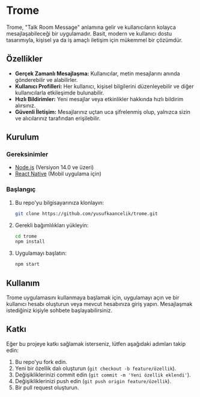 # Trome

Trome, "Talk Room Message" anlamına gelir ve kullanıcıların kolayca mesajlaşabileceği bir uygulamadır. Basit, modern ve kullanıcı dostu tasarımıyla, kişisel ya da iş amaçlı iletişim için mükemmel bir çözümdür.

## Özellikler

- **Gerçek Zamanlı Mesajlaşma:** Kullanıcılar, metin mesajlarını anında gönderebilir ve alabilirler.
- **Kullanıcı Profilleri:** Her kullanıcı, kişisel bilgilerini düzenleyebilir ve diğer kullanıcılarla etkileşimde bulunabilir.
- **Hızlı Bildirimler:** Yeni mesajlar veya etkinlikler hakkında hızlı bildirim alırsınız.
- **Güvenli İletişim:** Mesajlarınız uçtan uca şifrelenmiş olup, yalnızca sizin ve alıcılarınız tarafından erişilebilir.

## Kurulum

### Gereksinimler

- [Node.js](https://nodejs.org/) (Versiyon 14.0 ve üzeri)
- [React Native](https://reactnative.dev/) (Mobil uygulama için)

### Başlangıç

1. Bu repo'yu bilgisayarınıza klonlayın:
    ```bash
    git clone https://github.com/yusufkaancelik/trome.git
    ```

2. Gerekli bağımlılıkları yükleyin:
    ```bash
    cd trome
    npm install
    ```

3. Uygulamayı başlatın:
    ```bash
    npm start
    ```

## Kullanım

Trome uygulamasını kullanmaya başlamak için, uygulamayı açın ve bir kullanıcı hesabı oluşturun veya mevcut hesabınıza giriş yapın. Mesajlaşmak istediğiniz kişiyle sohbete başlayabilirsiniz.

## Katkı

Eğer bu projeye katkı sağlamak isterseniz, lütfen aşağıdaki adımları takip edin:

1. Bu repo'yu fork edin.
2. Yeni bir özellik dalı oluşturun (`git checkout -b feature/özellik`).
3. Değişikliklerinizi commit edin (`git commit -m 'Yeni özellik eklendi'`).
4. Değişikliklerinizi push edin (`git push origin feature/özellik`).
5. Bir pull request oluşturun.
